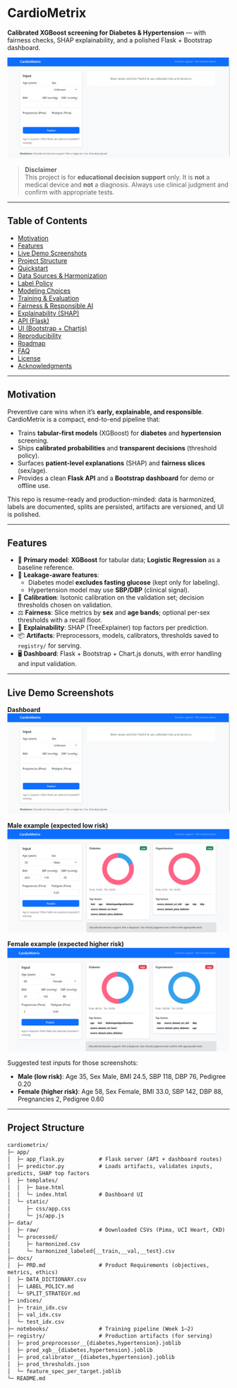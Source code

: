 # CardioMetrix

**Calibrated XGBoost screening for Diabetes & Hypertension** — with fairness checks, SHAP explainability, and a polished Flask + Bootstrap dashboard.

![CardioMetrix Dashboard](cardiometrix/assests/dashboard.png)

> **Disclaimer**  
> This project is for **educational decision support** only. It is **not** a medical device and **not** a diagnosis. Always use clinical judgment and confirm with appropriate tests.

---

## Table of Contents

- [Motivation](#motivation)
- [Features](#features)
- [Live Demo Screenshots](#live-demo-screenshots)
- [Project Structure](#project-structure)
- [Quickstart](#quickstart)
- [Data Sources & Harmonization](#data-sources--harmonization)
- [Label Policy](#label-policy)
- [Modeling Choices](#modeling-choices)
- [Training & Evaluation](#training--evaluation)
- [Fairness & Responsible AI](#fairness--responsible-ai)
- [Explainability (SHAP)](#explainability-shap)
- [API (Flask)](#api-flask)
- [UI (Bootstrap + Chartjs)](#ui-bootstrap--chartjs)
- [Reproducibility](#reproducibility)
- [Roadmap](#roadmap)
- [FAQ](#faq)
- [License](#license)
- [Acknowledgments](#acknowledgments)

---

## Motivation

Preventive care wins when it’s **early, explainable, and responsible**. CardioMetrix is a compact, end-to-end pipeline that:

- Trains **tabular-first models** (XGBoost) for **diabetes** and **hypertension** screening.  
- Ships **calibrated probabilities** and **transparent decisions** (threshold policy).  
- Surfaces **patient-level explanations** (SHAP) and **fairness slices** (sex/age).  
- Provides a clean **Flask API** and a **Bootstrap dashboard** for demo or offline use.

This repo is resume-ready and production-minded: data is harmonized, labels are documented, splits are persisted, artifacts are versioned, and UI is polished.

---

## Features

- 🧠 **Primary model**: **XGBoost** for tabular data; **Logistic Regression** as a baseline reference.  
- 🧼 **Leakage-aware features**:  
  - Diabetes model **excludes fasting glucose** (kept only for labeling).  
  - Hypertension model may use **SBP/DBP** (clinical signal).  
- 🎯 **Calibration**: Isotonic calibration on the validation set; decision thresholds chosen on validation.  
- ⚖️ **Fairness**: Slice metrics by **sex** and **age bands**; optional per-sex thresholds with a recall floor.  
- 🔎 **Explainability**: SHAP (TreeExplainer) top factors per prediction.  
- 📦 **Artifacts**: Preprocessors, models, calibrators, thresholds saved to `registry/` for serving.  
- 🖥️ **Dashboard**: Flask + Bootstrap + Chart.js donuts, with error handling and input validation.

---

## Live Demo Screenshots

**Dashboard**  
![Dashboard](cardiometrix/assests/dashboard.png)

**Male example (expected low risk)**  
![Prediction — Male](cardiometrix/assests/male_prediction.png)

**Female example (expected higher risk)**  
![Prediction — Female](cardiometrix/assests/female_prediction.png)


Suggested test inputs for those screenshots:

- **Male (low risk)**: Age 35, Sex Male, BMI 24.5, SBP 118, DBP 76, Pedigree 0.20  
- **Female (higher risk)**: Age 58, Sex Female, BMI 33.0, SBP 142, DBP 88, Pregnancies 2, Pedigree 0.60

---

## Project Structure

```text
cardiometrix/
├─ app/
│  ├─ app_flask.py           # Flask server (API + dashboard routes)
│  ├─ predictor.py           # Loads artifacts, validates inputs, predicts, SHAP top factors
│  ├─ templates/
│  │  ├─ base.html
│  │  └─ index.html          # Dashboard UI
│  └─ static/
│     ├─ css/app.css
│     └─ js/app.js
├─ data/
│  ├─ raw/                   # Downloaded CSVs (Pima, UCI Heart, CKD)
│  └─ processed/
│     ├─ harmonized.csv
│     └─ harmonized_labeled{__train,__val,__test}.csv
├─ docs/
│  ├─ PRD.md                 # Product Requirements (objectives, metrics, ethics)
│  ├─ DATA_DICTIONARY.csv
│  ├─ LABEL_POLICY.md
│  └─ SPLIT_STRATEGY.md
├─ indices/
│  ├─ train_idx.csv
│  ├─ val_idx.csv
│  └─ test_idx.csv
├─ notebooks/                # Training pipeline (Week 1–2)
├─ registry/                 # Production artifacts (for serving)
│  ├─ prod_preprocessor__{diabetes,hypertension}.joblib
│  ├─ prod_xgb__{diabetes,hypertension}.joblib
│  ├─ prod_calibrator__{diabetes,hypertension}.joblib
│  ├─ prod_thresholds.json
│  └─ feature_spec_per_target.joblib
└─ README.md
